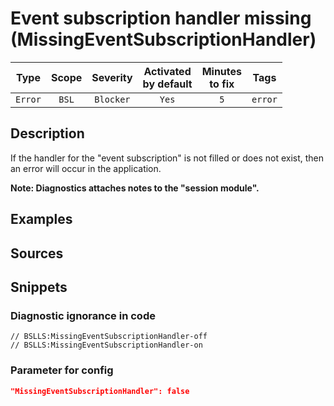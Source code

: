 # Event subscription handler missing (MissingEventSubscriptionHandler)

|  Type   | Scope | Severity  | Activated<br>by default | Minutes<br>to fix |  Tags   |
|:-------:|:-----:|:---------:|:-----------------------------:|:-----------------------:|:-------:|
| `Error` | `BSL` | `Blocker` |             `Yes`             |           `5`           | `error` |

<!-- Блоки выше заполняются автоматически, не трогать -->
## Description
<!-- Описание диагностики заполняется вручную. Необходимо понятным языком описать смысл и схему работу -->

If the handler for the "event subscription" is not filled or does not exist, then an error will occur in the application.

**Note: Diagnostics attaches notes to the "session module".**

## Examples
<!-- В данном разделе приводятся примеры, на которые диагностика срабатывает, а также можно привести пример, как можно исправить ситуацию -->

## Sources
<!-- Необходимо указывать ссылки на все источники, из которых почерпнута информация для создания диагностики -->
<!-- Примеры источников

* Источник: [Стандарт: Тексты модулей](https://its.1c.ru/db/v8std#content:456:hdoc)
* Полезная информация: [Отказ от использования модальных окон](https://its.1c.ru/db/metod8dev#content:5272:hdoc)
* Источник: [Cognitive complexity, ver. 1.4](https://www.sonarsource.com/docs/CognitiveComplexity.pdf) -->

## Snippets

<!-- Блоки ниже заполняются автоматически, не трогать -->
### Diagnostic ignorance in code

```bsl
// BSLLS:MissingEventSubscriptionHandler-off
// BSLLS:MissingEventSubscriptionHandler-on
```

### Parameter for config

```json
"MissingEventSubscriptionHandler": false
```
